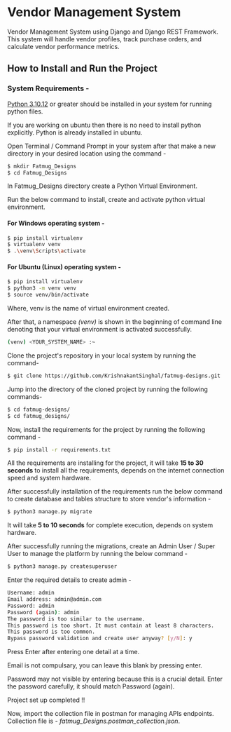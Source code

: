 
# Vendor Management System

Vendor Management System using Django and Django REST Framework. This
system will handle vendor profiles, track purchase orders, and calculate vendor performance
metrics.



## How to Install and Run the Project

### System Requirements -

[Python 3.10.12](https://www.python.org/downloads/) or greater should be installed in your system for running python files.

If you are working on ubuntu then there is no need to install python explicitly. Python is already installed in ubuntu.

Open Terminal / Command Prompt in your system after that make a new directory in your desired location using the command -

```bash
$ mkdir Fatmug_Designs
$ cd Fatmug_Designs
```

In Fatmug_Designs directory create a Python Virtual Environment.

Run the below command to install, create and activate python virtual environment.

#### For Windows operating system -
```bash
$ pip install virtualenv
$ virtualenv venv
$ .\venv\Scripts\activate
```

#### For Ubuntu (Linux) operating system -
```bash
$ pip install virtualenv
$ python3 -m venv venv
$ source venv/bin/activate
```
Where, venv is the name of virtual environment created.

After that, a namespace _(venv)_ is shown in the beginning of command line denoting that your virtual environment is activated successfully.
```bash
(venv) <YOUR_SYSTEM_NAME> :~
```

Clone the project's repository in your local system by running the command-
```bash
$ git clone https://github.com/KrishnakantSinghal/fatmug-designs.git
```

Jump into the directory of the cloned project by running the following commands-
```bash
$ cd fatmug-designs/
$ cd fatmug_designs/
```

Now, install the requirements for the project by running the following command -
```bash
$ pip install -r requirements.txt
```

All the requirements are installing for the project, it will take __15 to 30 seconds__ to install all the requirements, depends on the internet connection speed and system hardware.

After successfully installation of the requirements run the below command to create database and tables structure to store vendor's information -

```bash
$ python3 manage.py migrate
```

It will take __5 to 10 seconds__ for complete execution, depends on system hardware.

After successfully running the migrations, create an Admin User / Super User to manage the platform by running the below command -
```bash
$ python3 manage.py createsuperuser
```

Enter the required details to create admin -
```bash
Username: admin
Email address: admin@admin.com
Password: admin
Password (again): admin
The password is too similar to the username.
This password is too short. It must contain at least 8 characters.
This password is too common.
Bypass password validation and create user anyway? [y/N]: y
```

Press Enter after entering one detail at a time.

Email is not compulsary, you can leave this blank by pressing enter.

Password may not visible by entering because this is a crucial detail. Enter the password carefully, it should match Password (again).

Project set up completed !!

Now, import the collection file in postman for managing APIs endpoints.
Collection file is - _fatmug_Designs.postman_collection.json_.

